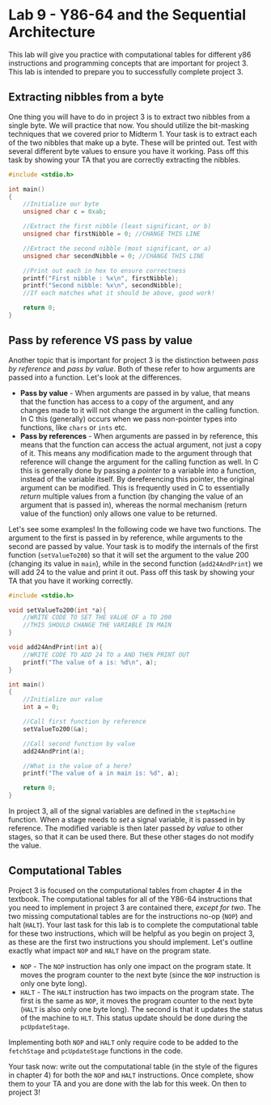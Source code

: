 # Lab 9 - Y86-64 and the Sequential Architecture

This lab will give you practice with computational tables for different y86 instructions and programming concepts that are important for project 3.
This lab is intended to prepare you to successfully complete project 3. 

## Extracting nibbles from a byte

One thing you will have to do in project 3 is to extract two nibbles from a single byte.  We will practice that now. You should utilize the bit-masking techniques that we covered prior to Midterm 1.
Your task is to extract each of the two nibbles that make up a byte.  These will be printed out. 
Test with several different byte values to ensure you have it working. 
Pass off this task by showing your TA that you are correctly extracting the nibbles. 

```c
#include <stdio.h>

int main()
{
    //Initialize our byte
    unsigned char c = 0xab;

    //Extract the first nibble (least significant, or b)
    unsigned char firstNibble = 0; //CHANGE THIS LINE

    //Extract the second nibble (most significant, or a)
    unsigned char secondNibble = 0; //CHANGE THIS LINE

    //Print out each in hex to ensure correctness
    printf("First nibble : %x\n", firstNibble);
    printf("Second nibble: %x\n", secondNibble);
    //If each matches what it should be above, good work!

    return 0;
}
```

## Pass by reference VS pass by value

Another topic that is important for project 3 is the distinction between *pass by reference* and *pass by value*.  Both of these refer to how arguments are passed into a function.  Let's look at the differences. 

+ **Pass by value** - When arguments are passed in by value, that means that the function has access to a copy of the argument, and any changes made to it will not change the argument in the calling function.  In C this (generally) occurs when we pass non-pointer types into functions, like `chars` or `ints` etc. 
+ **Pass by references** - When arguments are passed in by reference, this means that the function can access the actual argument, not just a copy of it. This means any modification made to the argument through that reference will change the argument for the calling function as well.  In C this is generally done by passing a *pointer* to a variable into a function, instead of the variable itself.  By dereferencing this pointer, the original argument can be modified.  This is frequently used in C to essentially *return* multiple values from a function (by changing the value of an argument that is passed in), whereas the normal mechanism (return value of the function) only allows one value to be returned. 

Let's see some examples! In the following code we have two functions.  The argument to the first is passed in by reference, while arguments to the second are passed by value.  Your task is to modify the internals of the first function (`setValueTo200`) so that it will set the argument to the value 200 (changing its value in `main`), while in the second function (`add24AndPrint`) we will add 24 to the value and print it out. Pass off this task by showing your TA that you have it working correctly. 

```c
#include <stdio.h>

void setValueTo200(int *a){
    //WRITE CODE TO SET THE VALUE OF a TO 200
    //THIS SHOULD CHANGE THE VARIABLE IN MAIN
}

void add24AndPrint(int a){
    //WRITE CODE TO ADD 24 TO a AND THEN PRINT OUT
    printf("The value of a is: %d\n", a);
}

int main()
{
    //Initialize our value
    int a = 0;

    //Call first function by reference
    setValueTo200(&a);

    //Call second function by value
    add24AndPrint(a);

    //What is the value of a here? 
    printf("The value of a in main is: %d", a);

    return 0;
}
```
In project 3, all of the signal variables are defined in the `stepMachine` function.  When a stage needs to *set* a signal variable, it is passed in by reference.  The modified variable is then later passed *by value* to other stages, so that it can be used there.  But these other stages do not modify the value. 

## Computational Tables

Project 3 is focused on the computational tables from chapter 4 in the textbook.  The computational tables for all of the Y86-64 instructions that you need to implement in project 3 are contained there, *except for two*.  The two missing computational tables are for the instructions no-op (`NOP`) and halt (`HALT`). Your last task for this lab is to complete the computational table for these two instructions, which will be helpful as you begin on project 3, as these are the first two instructions you should implement.  Let's outline exactly what impact `NOP` and `HALT` have on the program state. 

+ `NOP` - The `NOP` instruction has only one impact on the program state.  It moves the program counter to the next byte (since the `NOP` instruction is only one byte long). 
+ `HALT` - The `HALT` instruction has two impacts on the program state. The first is the same as `NOP`, it moves the program counter to the next byte (`HALT` is also only one byte long).  The second is that it updates the status of the machine to `HLT`. This status update should be done during the `pcUpdateStage`. 

Implementing both `NOP` and `HALT` only require code to be added to the `fetchStage` and `pcUpdateStage` functions in the code. 

Your task now: write out the computational table (in the style of the figures in chapter 4) for both the `NOP` and `HALT` instructions.  Once complete, show them to your TA and you are done with the lab for this week.  On then to project 3!